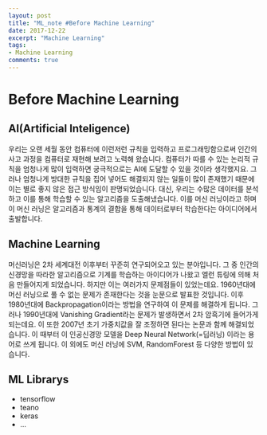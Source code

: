 ```yaml
---
layout: post
title: "ML_note #Before Machine Learning"
date: 2017-12-22
excerpt: "Machine Learning"
tags:
- Machine Learning
comments: true
---
```

# Before Machine Learning
## AI(Artificial Inteligence)
우리는 오랜 세월 동안 컴퓨터에 이런저런 규칙을 입력하고 프로그래밍함으로써 인간의 사고 과정을 컴퓨터로 재현해 보려고 노력해 왔습니다. 컴퓨터가 따를 수 있는 논리적 규칙을 엄청나게 많이 입력하면 궁극적으로는 AI에 도달할 수 있을 것이라 생각했지요. 그러나 엄청나게 방대한 규칙을 집어 넣어도 해결되지 않는 일들이 많이 존재했기 때문에 이는 별로 좋지 않은 접근 방식임이 판명되었습니다. 대신, 우리는 수많은 데이터를 분석하고 이를 통해 학습할 수 있는 알고리즘을 도출해냈습니다. 이를 머신 러닝이라고 하며 이 머신 러닝은 알고리즘과 통계의 결합을 통해 데이터로부터 학습한다는 아이디어에서 출발합니다.

## Machine Learning
머신러닝은 2차 세계대전 이후부터 꾸준히 연구되어오고 있는 분야입니다. 그 중 인간의 신경망을 따라한 알고리즘으로 기계를 학습하는 아이디어가 나왔고 엘런 튜링에 의해 처음 만들어지게 되었습니다. 하지만 이는 여러가지 문제점들이 있었는데요. 1960년대에 머신 러닝으로 풀 수 없는 문제가 존재한다는 것을 눈문으로 발표한 것입니다. 이후 1980년대에 Backpropagation이라는 방법을 연구하여 이 문제를 해결하게 됩니다. 그러나 1990년대에 Vanishing Gradient라는 문제가 발생하면서 2차 암흑기에 들어가게 되는데요. 이 또한 2007년 초기 가중치값을 잘 조정하면 된다는 논문과 함께 해결되었습니다. 이 때부터 이 인공신경망 모델을 Deep Neural Network(=딥러닝) 이라는 용어로 쓰게 됩니다. 이 외에도 머신 러닝에 SVM, RandomForest 등 다양한 방법이 있습니다.

## ML Librarys
- tensorflow
- teano
- keras
- ...
